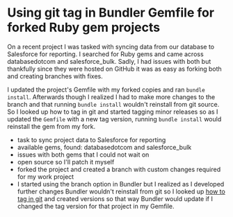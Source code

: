 # Using git tag in Bundler Gemfile for forked Ruby gem projects

On a recent project I was tasked with syncing data from our database to Salesforce for reporting. I searched for Ruby gems and came across databasedotcom and salesforce_bulk. Sadly, I had issues with both but thankfully since they were hosted on GitHub it was as easy as forking both and creating branches with fixes.

I updated the project's Gemfile with my forked copies and ran ```bundle install```. Afterwards though I realized I had to make more changes to the branch and that running ```bundle install``` wouldn't reinstall from git source. So I looked up how to tag in git and started tagging minor releases so as I updated the ```Gemfile``` with a new tag version, running ```bundle install``` would reinstall the gem from my fork.


- task to sync project data to Salesforce for reporting
- available gems, found: databasedotcom and salesforce_bulk
- issues with both gems that I could not wait on
- open source so I'll patch it myself
- forked the project and created a branch with custom changes required for my work project
- I started using the branch option in Bundler but I realized as I developed further changes Bundler wouldn't reinstall from git so I looked up [how to tag in git](http://gitref.org/branching/#tag) and created versions so that way Bundler would update if I changed the tag version for that project in my Gemfile.